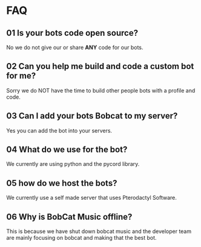 # FAQ

## 01 Is your bots code open source?

No we do not give our or share **ANY** code for our bots.

## 02 Can you help me build and code a custom bot for me?

Sorry we do NOT have the time to build other people bots with a profile and code.

## 03 Can I add your bots Bobcat to my server?

Yes you can add the bot into your servers.&#x20;

## 04 What do we use for the bot?

We currently are using python and the pycord library.

## 05 how do we host the bots?

We currently use a self made server that uses Pterodactyl Software.

## 06 Why is BobCat Music offline?

This is because we have shut down bobcat music and the developer team are mainly focusing on  bobcat and making that the best bot.
